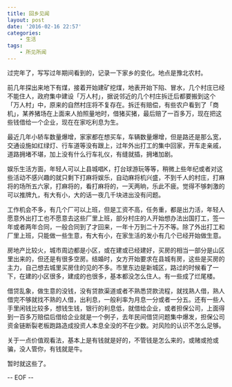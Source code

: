 ```yaml
---
title: 回乡见闻
layout: post
date: '2016-02-16 22:57'
categories:
    - 生活
tags:
    - 所见所闻
---
```


过完年了，写写过年期间看到的，记录一下家乡的变化。地点是豫北农村。

前几年探出来地下有煤，接着开始建矿挖煤，地表开始下陷、冒水，几个村庄已经不能住人，政府集中建设「万人村」，据说邻近的几个村庄拆迁后都要搬到这个「万人村」中，原来的自然村庄将不复存在。拆迁有赔偿，有些农户看到了「商机」，某养猪场在上面来人拍照量地时，借猪买猪，最后赔了一百多万，现在把这些钱借给一个企业，现在在家吃利息为生。

最近几年小轿车数量爆增，家家都在想买车，车辆数量爆增，但是路还是那么宽，交通设施如红绿灯、行车道等没有跟上，过年外出打工的集中回家，开车走亲戚，道路拥堵不堪，加上没有什么行车礼仪，有缝就插，拥堵加剧。

娱乐生活方面，年轻人可以上县城唱K，打台球游玩等等，稍微上些年纪或者对这些活动不感兴趣的就只剩下打麻将娱乐，自动麻将机兴盛，不到千人的村庄，打麻将的场所五六家，打麻将的，看打麻将的，一天两晌，乐此不疲。觉得不够刺激的可以推牌九，有大有小，大的话一夜几千块进出没有问题。

工作机会不多，有几个厂可以上班，但是工资不高，任务重，都是出力活，年轻人愿意外出打工也不愿意去这些厂里上班，部分村庄的人开始想办法出国打工，签一年或者两年合同，一般合同到了才回来，一年十万到二十万不等。除了外出打工和厂里上班，只能做一些生意，有大有小，在家生活的发小有几个已经开始做生意。

房地产比较火，城市周边都是小区，或在建或已经建好，买房的相当一部分是山区里出来的，但还是有很多空房。结婚时，女方开始要求在县城有房，这些是买房的主力，自己想去城里买房住的见的不多。市里东边是新城区，路过的时候看了一下，在建的小区很多，建成的也很多，基本都没怎么住人。有一些成了烂尾楼。

借贷乱象，做生意的没钱，没有贷款渠道或者不熟悉贷款流程，就找熟人借，熟人借完不够就找不熟的人借，出利息，一般利率为月息一分或者一分五。还有一些人手里闲钱比较多，想钱生钱，银行的利息低，就借给企业，或者担保公司，上面得到一百多万赔偿后借给企业就是一个例子，去年民间借贷问题集中爆发，担保公司资金链断裂老板跑路造成投资人本息全没的不在少数。对风险的认识不怎么足够。

关于一点价值观看法，基本上是有钱就是好的，不管钱是怎么来的，或赌或抢或骗，没人管你，有钱就是牛。

暂时就这些了。

-- EOF --

